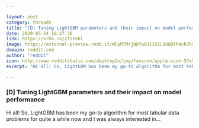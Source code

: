 ```yaml
---

layout: post
category: threads
title: "[D] Tuning LightGBM parameters and their impact on model performance"
date: 2020-05-14 16:27:36
link: https://vrhk.co/2T5YGhl
image: https://external-preview.redd.it/WEpMTMrjNDfwO1133ZLQUQBYh4ch7hqzgNWFr_ymU6A.jpg?width=1200&height=628.272251309&auto=webp&crop=1200:628.272251309,smart&s=9a10e5a1367f6ea0b4c378e4f817e3a934533201
domain: reddit.com
author: "reddit"
icon: http://www.redditstatic.com/desktop2x/img/favicon/apple-icon-57x57.png
excerpt: "Hi all! So, LightGBM has been my go-to algorithm for most tabular data problems for quite a while now and I was always interested in..."

---
```


### [D] Tuning LightGBM parameters and their impact on model performance

Hi all! So, LightGBM has been my go-to algorithm for most tabular data problems for quite a while now and I was always interested in...